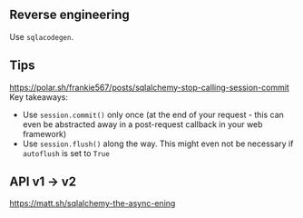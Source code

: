## Reverse engineering

Use `sqlacodegen`.

## Tips

https://polar.sh/frankie567/posts/sqlalchemy-stop-calling-session-commit
Key takeaways:
- Use `session.commit()` only once (at the end of your request - this can even be abstracted away in a post-request callback in your web framework)
- Use `session.flush()` along the way. This might even not be necessary if `autoflush` is set to `True`

## API v1 → v2

https://matt.sh/sqlalchemy-the-async-ening
